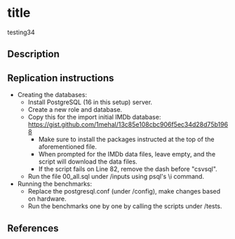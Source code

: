 # title

testing34

## Description

## Replication instructions

- Creating the databases:
  - Install PostgreSQL (16 in this setup) server.
  - Create a new role and database.
  - Copy this for the import initial IMDb database: https://gist.github.com/1mehal/13c85e108cbc906f5ec34d28d75b1968
    - Make sure to install the packages instructed at the top of the aforementioned file.
    - When prompted for the IMDb data files, leave empty, and the script will download the data files.
    - If the script fails on Line 82, remove the dash before "csvsql".
  - Run the file 00_all.sql under /inputs using psql's \i command.
- Running the benchmarks:
  - Replace the postgresql.conf (under /config), make changes based on hardware.
  - Run the benchmarks one by one by calling the scripts under /tests.

## References
